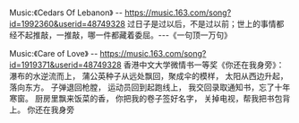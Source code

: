 Music:《Cedars Of Lebanon》 -- https://music.163.com/song?id=1992360&userid=48749328
过日子是过以后，不是过以前；世上的事情都经不起推敲，一推敲，哪一件都藏着委屈。---《一句顶一万句》

Music:《Care of Love》 -- https://music.163.com/song?id=1919371&userid=48749328
香港中文大学微情书一等奖《你还在我身旁》： 瀑布的水逆流而上， 蒲公英种子从远处飘回，聚成伞的模样， 太阳从西边升起，落向东方。 子弹退回枪膛， 运动员回到起跑线上， 我交回录取通知书，忘了十年寒窗。 厨房里飘来饭菜的香， 你把我的卷子签好名字， 关掉电视，帮我把书包背上。 你还在我身旁
